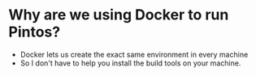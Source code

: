 # Why are we using Docker to run Pintos?

- Docker lets us create the exact same environment in every machine
- So I don't have to help you install the build tools on your machine.
